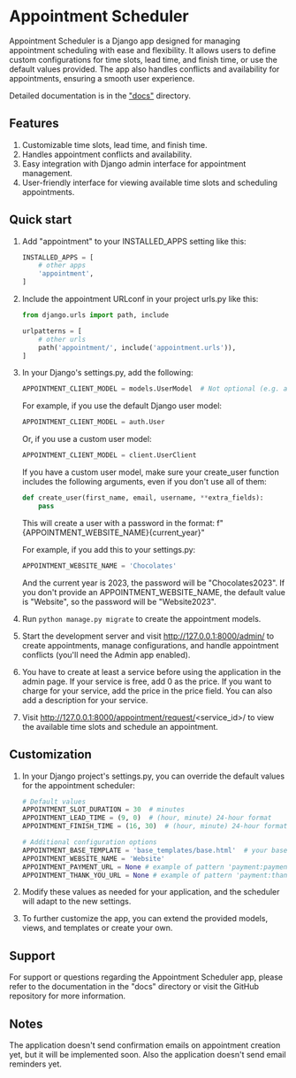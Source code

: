 # Appointment Scheduler

Appointment Scheduler is a Django app designed for managing appointment scheduling with ease and flexibility. It allows
users to define custom configurations for time slots, lead time, and finish time, or use the default values provided.
The app also handles conflicts and availability for appointments, ensuring a smooth user experience.

Detailed documentation is in the ["docs"](docs/README.md) directory.

## Features

1. Customizable time slots, lead time, and finish time.
2. Handles appointment conflicts and availability.
3. Easy integration with Django admin interface for appointment management.
4. User-friendly interface for viewing available time slots and scheduling appointments.

## Quick start

1. Add "appointment" to your INSTALLED_APPS setting like this:

   ```python
   INSTALLED_APPS = [
       # other apps
       'appointment',
   ]
   ```

2. Include the appointment URLconf in your project urls.py like this:

   ```python
   from django.urls import path, include
   
   urlpatterns = [
       # other urls
       path('appointment/', include('appointment.urls')),
   ]
   ```

3. In your Django's settings.py, add the following:

   ```python
   APPOINTMENT_CLIENT_MODEL = models.UserModel  # Not optional (e.g. auth.User, or client.UserClient)
   ```

   For example, if you use the default Django user model:

   ```python
   APPOINTMENT_CLIENT_MODEL = auth.User
   ```

   Or, if you use a custom user model:

   ```python
   APPOINTMENT_CLIENT_MODEL = client.UserClient
   ```

   If you have a custom user model, make sure your create_user function includes the following arguments, even if you
   don't use all of them:

   ```python
   def create_user(first_name, email, username, **extra_fields):
       pass
   ```

   This will create a user with a password in the format: f"{APPOINTMENT_WEBSITE_NAME}{current_year}"

   For example, if you add this to your settings.py:

   ```python
   APPOINTMENT_WEBSITE_NAME = 'Chocolates'
   ```

   And the current year is 2023, the password will be "Chocolates2023". If you don't provide an
   APPOINTMENT_WEBSITE_NAME, the default value is "Website", so the password will be "Website2023".

4. Run `python manage.py migrate` to create the appointment models.


5. Start the development server and visit http://127.0.0.1:8000/admin/
   to create appointments, manage configurations, and handle appointment conflicts (you'll need the Admin app enabled).


6. You have to create at least a service before using the application in the admin page. If your service is free, add 0
   as the price. If you want to charge for your service, add the price in the price field. You can also add a
   description for your service.

7. Visit http://127.0.0.1:8000/appointment/request/<service_id>/ to view the available time slots and schedule an
   appointment.

## Customization

1. In your Django project's settings.py, you can override the default values for the appointment scheduler:

   ```python
   # Default values
   APPOINTMENT_SLOT_DURATION = 30  # minutes
   APPOINTMENT_LEAD_TIME = (9, 0)  # (hour, minute) 24-hour format
   APPOINTMENT_FINISH_TIME = (16, 30)  # (hour, minute) 24-hour format
   
   # Additional configuration options
   APPOINTMENT_BASE_TEMPLATE = 'base_templates/base.html'  # your base template
   APPOINTMENT_WEBSITE_NAME = 'Website'
   APPOINTMENT_PAYMENT_URL = None # example of pattern 'payment:payment_linked
   APPOINTMENT_THANK_YOU_URL = None # example of pattern 'payment:thank_you'
   ```

2. Modify these values as needed for your application, and the scheduler will adapt to the new settings.

3. To further customize the app, you can extend the provided models, views, and templates or create your own.

## Support

For support or questions regarding the Appointment Scheduler app, please refer to the documentation in the "docs"
directory or visit the GitHub repository for more information.

## Notes

The application doesn't send confirmation emails on appointment creation yet, but it will be implemented soon.
Also the application doesn't send email reminders yet.
